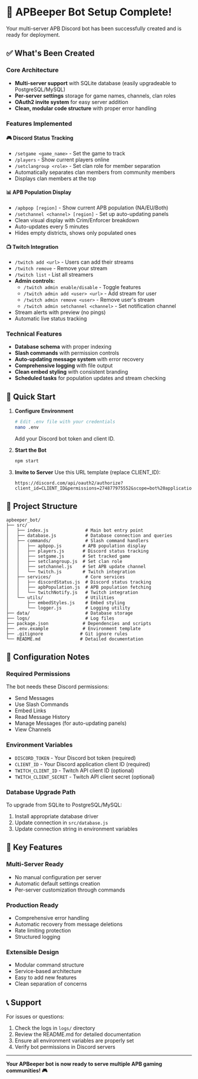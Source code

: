 # 🎉 APBeeper Bot Setup Complete!

Your multi-server APB Discord bot has been successfully created and is ready for deployment.

## ✅ What's Been Created

### Core Architecture
- **Multi-server support** with SQLite database (easily upgradeable to PostgreSQL/MySQL)
- **Per-server settings** storage for game names, channels, clan roles
- **OAuth2 invite system** for easy server addition
- **Clean, modular code structure** with proper error handling

### Features Implemented

#### 🎮 Discord Status Tracking
- `/setgame <game_name>` - Set the game to track
- `/players` - Show current players online
- `/setclangroup <role>` - Set clan role for member separation
- Automatically separates clan members from community members
- Displays clan members at the top

#### 📊 APB Population Display
- `/apbpop [region]` - Show current APB population (NA/EU/Both)
- `/setchannel <channel> [region]` - Set up auto-updating panels
- Clean visual display with Crim/Enforcer breakdown
- Auto-updates every 5 minutes
- Hides empty districts, shows only populated ones

#### 📺 Twitch Integration
- `/twitch add <url>` - Users can add their streams
- `/twitch remove` - Remove your stream
- `/twitch list` - List all streamers
- **Admin controls:**
  - `/twitch admin enable/disable` - Toggle features
  - `/twitch admin add <user> <url>` - Add stream for user
  - `/twitch admin remove <user>` - Remove user's stream
  - `/twitch admin setchannel <channel>` - Set notification channel
- Stream alerts with preview (no pings)
- Automatic live status tracking

### Technical Features
- **Database schema** with proper indexing
- **Slash commands** with permission controls
- **Auto-updating message system** with error recovery
- **Comprehensive logging** with file output
- **Clean embed styling** with consistent branding
- **Scheduled tasks** for population updates and stream checking

## 🚀 Quick Start

1. **Configure Environment**
   ```bash
   # Edit .env file with your credentials
   nano .env
   ```
   Add your Discord bot token and client ID.

2. **Start the Bot**
   ```bash
   npm start
   ```

3. **Invite to Server**
   Use this URL template (replace CLIENT_ID):
   ```
   https://discord.com/api/oauth2/authorize?client_id=CLIENT_ID&permissions=274877975552&scope=bot%20applications.commands
   ```

## 📁 Project Structure

```
apbeeper_bot/
├── src/
│   ├── index.js              # Main bot entry point
│   ├── database.js           # Database connection and queries
│   ├── commands/             # Slash command handlers
│   │   ├── apbpop.js        # APB population display
│   │   ├── players.js       # Discord status tracking
│   │   ├── setgame.js       # Set tracked game
│   │   ├── setclangroup.js  # Set clan role
│   │   ├── setchannel.js    # Set APB update channel
│   │   └── twitch.js        # Twitch integration
│   ├── services/             # Core services
│   │   ├── discordStatus.js  # Discord status tracking
│   │   ├── apbPopulation.js  # APB population fetching
│   │   └── twitchNotify.js   # Twitch integration
│   └── utils/                # Utilities
│       ├── embedStyles.js    # Embed styling
│       └── logger.js         # Logging utility
├── data/                     # Database storage
├── logs/                     # Log files
├── package.json             # Dependencies and scripts
├── .env.example             # Environment template
├── .gitignore              # Git ignore rules
└── README.md               # Detailed documentation
```

## 🔧 Configuration Notes

### Required Permissions
The bot needs these Discord permissions:
- Send Messages
- Use Slash Commands
- Embed Links
- Read Message History
- Manage Messages (for auto-updating panels)
- View Channels

### Environment Variables
- `DISCORD_TOKEN` - Your Discord bot token (required)
- `CLIENT_ID` - Your Discord application client ID (required)
- `TWITCH_CLIENT_ID` - Twitch API client ID (optional)
- `TWITCH_CLIENT_SECRET` - Twitch API client secret (optional)

### Database Upgrade Path
To upgrade from SQLite to PostgreSQL/MySQL:
1. Install appropriate database driver
2. Update connection in `src/database.js`
3. Update connection string in environment variables

## 🎯 Key Features

### Multi-Server Ready
- No manual configuration per server
- Automatic default settings creation
- Per-server customization through commands

### Production Ready
- Comprehensive error handling
- Automatic recovery from message deletions
- Rate limiting protection
- Structured logging

### Extensible Design
- Modular command structure
- Service-based architecture
- Easy to add new features
- Clean separation of concerns

## 📞 Support

For issues or questions:
1. Check the logs in `logs/` directory
2. Review the README.md for detailed documentation
3. Ensure all environment variables are properly set
4. Verify bot permissions in Discord servers

---

**Your APBeeper bot is now ready to serve multiple APB gaming communities! 🎮**
